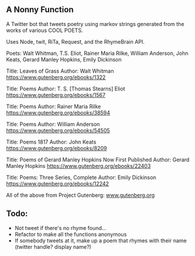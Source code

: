 ## A Nonny Function

A Twitter bot that tweets poetry using markov strings generated from the works of various COOL POETS.

Uses Node, twit, RiTa, Request, and the RhymeBrain API.

Poets: Walt Whitman, T.S. Eliot, Rainer Maria Rilke, William Anderson, John Keats, Gerard Manley Hopkins, Emily Dickinson

Title: Leaves of Grass
Author: Walt Whitman
https://www.gutenberg.org/ebooks/1322

Title: Poems
Author: T. S. [Thomas Stearns] Eliot
https://www.gutenberg.org/ebooks/1567

Title: Poems
Author: Rainer Maria Rilke
https://www.gutenberg.org/ebooks/38594

Title: Poems
Author: William Anderson
https://www.gutenberg.org/ebooks/54505

Title: Poems 1817
Author: John Keats
https://www.gutenberg.org/ebooks/8209

Title: Poems of Gerard Manley Hopkins
       Now First Published
Author: Gerard Manley Hopkins
https://www.gutenberg.org/ebooks/22403

Title: Poems: Three Series, Complete
Author: Emily Dickinson
https://www.gutenberg.org/ebooks/12242


All of the above from Project Gutenberg: www.gutenberg.org

## Todo:

* Not tweet if there's no rhyme found...
* Refactor to make all the functions anonymous
* If somebody tweets at it, make up a poem that rhymes with their name (twitter handle? display name?)
